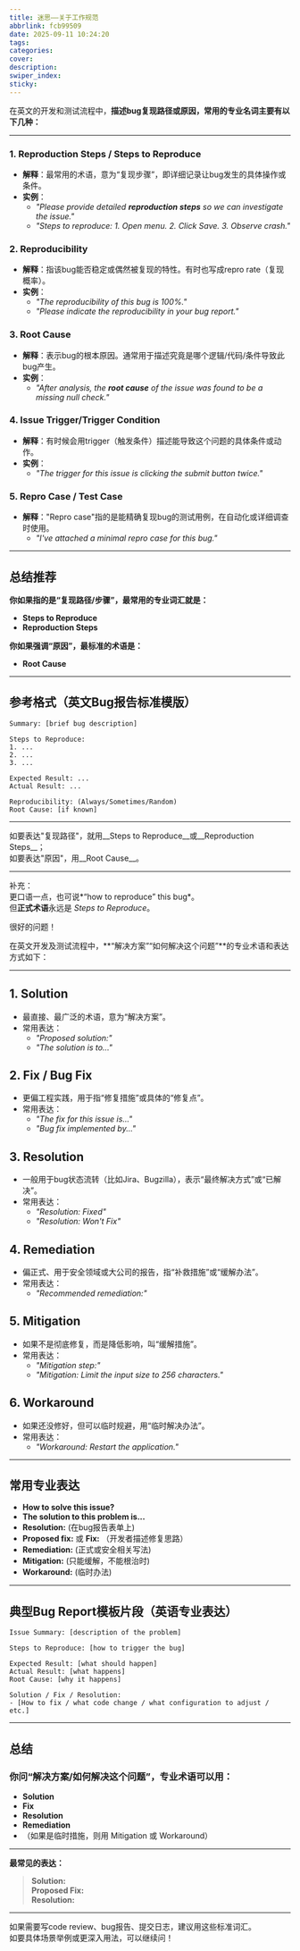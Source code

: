 ```yaml
---
title: 迷思——关于工作规范
abbrlink: fcb99509
date: 2025-09-11 10:24:20
tags:
categories:
cover:
description:
swiper_index:
sticky:
---
```


在英文的开发和测试流程中，**描述bug复现路径或原因，常用的专业名词主要有以下几种：**

---

### 1. **Reproduction Steps / Steps to Reproduce**
- **解释**：最常用的术语，意为“复现步骤”，即详细记录让bug发生的具体操作或条件。
- **实例**：
    - _"Please provide detailed **reproduction steps** so we can investigate the issue."_
    - _"Steps to reproduce: 1. Open menu. 2. Click Save. 3. Observe crash."_

### 2. **Reproducibility**
- **解释**：指该bug能否稳定或偶然被复现的特性。有时也写成repro rate（复现概率）。
- **实例**：
    - _"The reproducibility of this bug is 100%."_
    - _"Please indicate the reproducibility in your bug report."_

### 3. **Root Cause**
- **解释**：表示bug的根本原因。通常用于描述究竟是哪个逻辑/代码/条件导致此bug产生。
- **实例**：
    - _"After analysis, the **root cause** of the issue was found to be a missing null check."_

### 4. **Issue Trigger/Trigger Condition**
- **解释**：有时候会用trigger（触发条件）描述能导致这个问题的具体条件或动作。
- **实例**：
    - _"The trigger for this issue is clicking the submit button twice."_

### 5. **Repro Case / Test Case**
- **解释**："Repro case"指的是能精确复现bug的测试用例，在自动化或详细调查时使用。
    - _"I've attached a minimal repro case for this bug."_

---

## 总结推荐

**你如果指的是“复现路径/步骤”，最常用的专业词汇就是：**

- **Steps to Reproduce**
- **Reproduction Steps**

**你如果强调“原因”，最标准的术语是：**

- **Root Cause**

---

## 参考格式（英文Bug报告标准模版）

```text
Summary: [brief bug description]

Steps to Reproduce:
1. ...
2. ...
3. ...

Expected Result: ...
Actual Result: ...

Reproducibility: (Always/Sometimes/Random)
Root Cause: [if known]
```

---

如要表达"复现路径"，就用__Steps to Reproduce__或__Reproduction Steps__；  
如要表达"原因"，用__Root Cause__。

-----
补充：  
更口语一点，也可说*“how to reproduce” this bug*。  
但**正式术语**永远是 *Steps to Reproduce*。


很好的问题！

在英文开发及测试流程中，**“解决方案”“如何解决这个问题”**的专业术语和表达方式如下：

---

## 1. **Solution**

- 最直接、最广泛的术语，意为“解决方案”。
- 常用表达：
    - _"Proposed solution:"_  
    - _"The solution is to..."_

## 2. **Fix / Bug Fix**

- 更偏工程实践，用于指“修复措施”或具体的“修复点”。
- 常用表达：
    - _"The fix for this issue is..."_  
    - _"Bug fix implemented by..."_

## 3. **Resolution**

- 一般用于bug状态流转（比如Jira、Bugzilla），表示“最终解决方式”或“已解决”。
- 常用表达：
    - _"Resolution: Fixed"_  
    - _"Resolution: Won't Fix"_

## 4. **Remediation**

- 偏正式、用于安全领域或大公司的报告，指“补救措施”或“缓解办法”。
- 常用表达：
    - _"Recommended remediation:"_

## 5. **Mitigation**

- 如果不是彻底修复，而是降低影响，叫“缓解措施”。
- 常用表达：
    - _"Mitigation step:"_  
    - _"Mitigation: Limit the input size to 256 characters."_

## 6. **Workaround**

- 如果还没修好，但可以临时规避，用“临时解决办法”。
- 常用表达：
    - _"Workaround: Restart the application."_

---

## 常用专业表达

- **How to solve this issue?**
- **The solution to this problem is...**
- **Resolution:** (在bug报告表单上)
- **Proposed fix:** 或 **Fix:** （开发者描述修复思路）
- **Remediation:** (正式或安全相关写法)
- **Mitigation:** (只能缓解，不能根治时)
- **Workaround:** (临时办法)

---

## 典型Bug Report模板片段（英语专业表达）

```text
Issue Summary: [description of the problem]

Steps to Reproduce: [how to trigger the bug]

Expected Result: [what should happen]
Actual Result: [what happens]
Root Cause: [why it happens]

Solution / Fix / Resolution:
- [How to fix / what code change / what configuration to adjust / etc.]
```

---

## 总结

### 你问“解决方案/如何解决这个问题”，专业术语可以用：

- **Solution**
- **Fix**
- **Resolution**
- **Remediation**
- （如果是临时措施，则用 Mitigation 或 Workaround）

---

**最常见的表达：**

> **Solution:**  
> **Proposed Fix:**  
> **Resolution:**  

---

如果需要写code review、bug报告、提交日志，建议用这些标准词汇。  
如要具体场景举例或更深入用法，可以继续问！